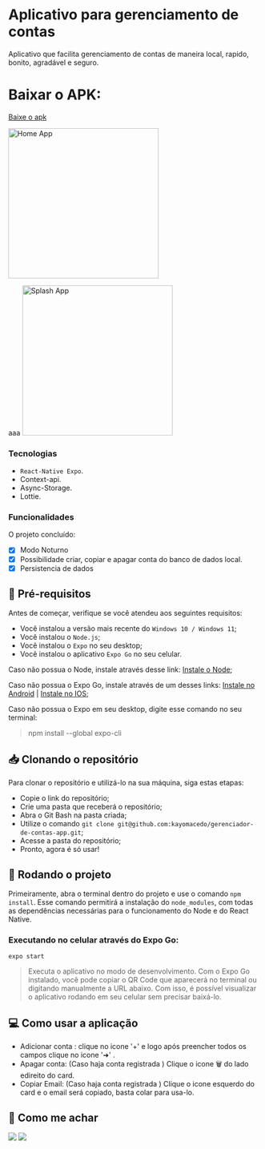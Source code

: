 # Aplicativo para gerenciamento de contas

Aplicativo que facilita gerenciamento de contas de maneira local, rapido, bonito, agradável e seguro.


# Baixar o APK:
[Baixe o apk](https://dc723.4shared.com/download/C2P3-jQufa/gerenciador-app.apk?tsid=20240106-072454-b200d422&sbsr=710b8adbc250fd73eab02537c0896755b02&bip=MTc5LjE5MS4yMTUuMTA5&lgfp=30)


<img src="https://s13.gifyu.com/images/SjPBy.gif" alt="Home App" width="300"/>

aaa
<img src="https://s13.gifyu.com/images/SjPy2.gif" alt="Splash App" width="300"/>



### Tecnologias
* `React-Native Expo`.
* Context-api.
* Async-Storage.
* Lottie.


### Funcionalidades

O projeto concluído:

- [x] Modo Noturno
- [x] Possibilidade criar, copiar e apagar conta do banco de dados local.
- [x] Persistencia de dados

## 📑 Pré-requisitos

Antes de começar, verifique se você atendeu aos seguintes requisitos:

* Você instalou a versão mais recente do `Windows 10 / Windows 11`;
* Você instalou o `Node.js`;
* Você instalou o `Expo` no seu desktop;
* Você instalou o aplicativo `Expo Go` no seu celular.

Caso não possua o Node, instale através desse link: [Instale o Node](https://nodejs.org/en/);

Caso não possua o Expo Go, instale através de um desses links: [Instale no Android](https://play.google.com/store/apps/details?id=host.exp.exponent&hl=pt-BR) | [Instale no IOS](https://apps.apple.com/br/app/expo-go/id982107779);

Caso não possua o Expo em seu desktop, digite esse comando no seu terminal:
> npm install --global expo-cli

## 📥 Clonando o repositório

Para clonar o repositório e utilizá-lo na sua máquina, siga estas etapas:

* Copie o link do repositório;
* Crie uma pasta que receberá o repositório;
* Abra o Git Bash na pasta criada;
* Utilize o comando `git clone git@github.com:kayomacedo/gerenciador-de-contas-app.git`;
* Acesse a pasta do repositório;
* Pronto, agora é só usar!

## 🚀 Rodando o projeto

Primeiramente, abra o terminal dentro do projeto e use o comando `npm install`. Esse comando permitirá a instalação do `node_modules`, com todas as dependências necessárias para o funcionamento do Node e do React Native.

### Executando no celular através do Expo Go:

```
expo start
```
> Executa o aplicativo no modo de desenvolvimento. Com o Expo Go instalado, você pode copiar o QR Code que aparecerá no terminal ou digitando manualmente a URL abaixo. Com isso, é possível visualizar o aplicativo rodando em seu celular sem precisar baixá-lo.

## 💻 Como usar a aplicação

* Adicionar conta : clique no icone '+' e logo após preencher todos os campos clique no icone '➜' .
* Apagar conta: (Caso haja conta registrada ) Clique o icone 🗑 do lado edireito do card.
* Copiar Email: (Caso haja conta registrada ) Clique o icone esquerdo  do card e o email será copiado, basta colar para usa-lo.

## 🤳 Como me achar

<a href="https://www.linkedin.com/in/kayomacedo/" target="_blank"><img src="https://img.shields.io/badge/-LinkedIn-%230077B5?style=for-the-badge&logo=linkedin&logoColor=white" target="_blank"></a>
<a href = "mailto:kayo-macedo@outlook.com"><img src="https://img.shields.io/badge/-Gmail-%23333?style=for-the-badge&logo=gmail&logoColor=white" target="_blank"></a>
